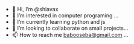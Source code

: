 - 👋 Hi, I’m @shiavax
- 👀 I’m interested in computer programing ...
- 🌱 I’m currently learning python and js
- 💞️ I’m looking to collaborate on small projects...
- 📫 How to reach me babooseba@gmail.com ...

<!---
shiavax/shiavax is a ✨ special ✨ repository because its `README.md` (this file) appears on your GitHub profile.
You can click the Preview link to take a look at your changes.
--->

